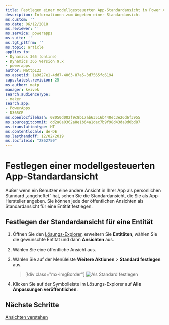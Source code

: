 ```yaml
---
title: Festlegen einer modellgesteuerten App-Standardansicht in Power Apps | Microsoft-Dokumentation
description: Informationen zum Angeben einer Standardansicht
ms.custom: ''
ms.date: 06/12/2018
ms.reviewer: ''
ms.service: powerapps
ms.suite: ''
ms.tgt_pltfrm: ''
ms.topic: article
applies_to:
- Dynamics 365 (online)
- Dynamics 365 Version 9.x
- powerapps
author: Mattp123
ms.assetid: 1a9d27e1-4dd7-4063-87a5-3d7565fc6194
caps.latest.revision: 25
ms.author: matp
manager: kvivek
search.audienceType:
- maker
search.app:
- PowerApps
- D365CE
ms.openlocfilehash: 08050d002f9c8b17ab63516b440ec3e26d6f3955
ms.sourcegitcommit: dd2a8a0362a8e1b64a1dac7b9f98d43da8d0bd87
ms.translationtype: HT
ms.contentlocale: de-DE
ms.lasthandoff: 12/02/2019
ms.locfileid: "2862750"
---
```

# <a name="specify-a-model-driven-app-default-view"></a>Festlegen einer modellgesteuerten App-Standardansicht

<a name="BKMK_SetDefaultView"></a>   

Außer wenn ein Benutzer eine andere Ansicht in Ihrer App als persönlichen Standard „angeheftet” hat, sehen Sie die Standardansicht, die Sie als App-Hersteller angeben. Sie können jede der öffentlichen Ansichten als Standardansicht für eine Entität festlegen.  
  
## <a name="set-the-default-view-for-an-entity"></a>Festlegen der Standardansicht für eine Entität  
  
1.  Öffnen Sie den [Lösungs-Explorer](advanced-navigation.md#solution-explorer), erweitern Sie **Entitäten**, wählen Sie die gewünschte Entität und dann **Ansichten** aus.    
  
2.  Wählen Sie eine öffentliche Ansicht aus.  
  
3.  Wählen Sie auf der Menüleiste **Weitere Aktionen** > **Standard festlegen** aus.  

    > [!div class="mx-imgBorder"] 
    > ![Als Standard festlegen](media/set-as-default-menu.png)
  
4.  Klicken Sie auf der Symbolleiste im Lösungs-Explorer auf **Alle Anpassungen veröffentlichen**.  

## <a name="next-steps"></a>Nächste Schritte
[Ansichten verstehen](create-edit-views.md)
